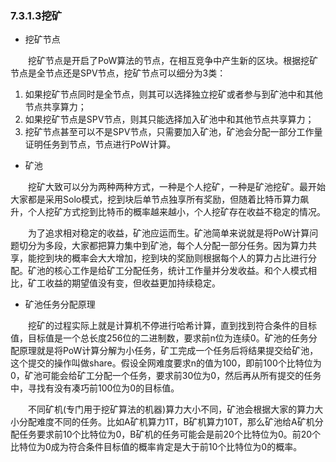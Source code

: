 ### 7.3.1.3挖矿
* 挖矿节点

&emsp;&emsp;挖矿节点是开启了PoW算法的节点，在相互竞争中产生新的区块。根据挖矿节点是全节点还是SPV节点，挖矿节点可以细分为3类：
1. 如果挖矿节点同时是全节点，则其可以选择独立挖矿或者参与到矿池中和其他节点共享算力；
2. 如果挖矿节点是SPV节点，则其只能选择加入矿池中和其他节点共享算力；
3. 挖矿节点甚至可以不是SPV节点，只需要加入矿池，矿池会分配一部分工作量证明任务到节点，节点进行PoW计算。
* 矿池

&emsp;&emsp;挖矿大致可以分为两种两种方式，一种是个人挖矿，一种是矿池挖矿。最开始大家都是采用Solo模式，挖到块后单节点独享所有奖励，但随着比特币算力飙升，个人挖矿方式挖到比特币的概率越来越小，个人挖矿存在收益不稳定的情况。

&emsp;&emsp;为了追求相对稳定的收益，矿池应运而生。矿池简单来说就是将PoW计算问题切分为多段，大家都把算力集中到矿池，每个人分配一部分任务。因为算力共享，能挖到块的概率会大大增加，挖到块的奖励则根据每个人的算力占比进行分配。矿池的核心工作是给矿工分配任务，统计工作量并分发收益。和个人模式相比，矿工收益的期望值没有变，但收益更加持续稳定。
* 矿池任务分配原理

&emsp;&emsp;挖矿的过程实际上就是计算机不停进行哈希计算，直到找到符合条件的目标值，目标值是一个总长度256位的二进制数，要求前n位为连续0。矿池的任务分配原理就是将PoW计算分解为小任务，矿工完成一个任务后将结果提交给矿池，这个提交的操作叫做share。假设全网难度要求n的值为100，即前100个比特位为0，矿池可能会给矿工分配一个任务，要求前30位为0，然后再从所有提交的任务中，寻找有没有凑巧前100位为0的目标值。

&emsp;&emsp;不同矿机(专门用于挖矿算法的机器)算力大小不同，矿池会根据大家的算力大小分配难度不同的任务。比如A矿机算力1T，B矿机算力10T，那么矿池给A矿机分配任务要求前10个比特位为0，B矿机的任务可能会是前20个比特位为0。前20个比特位为0成为符合条件目标值的概率肯定是大于前10个比特位为0的概率。